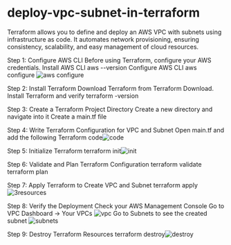 # deploy-vpc-subnet-in-terraform

Terraform allows you to define and deploy an AWS VPC with subnets using infrastructure as code. 
It automates network provisioning, ensuring consistency, scalability, and easy management of cloud resources.

Step 1: Configure AWS CLI
Before using Terraform, configure your AWS credentials.
Install AWS CLI
    aws --version
Configure AWS CLI
    aws configure
    ![aws configure](https://github.com/user-attachments/assets/da925e75-0934-4539-9df5-2c3a1ef2e8d3)

Step 2: Install Terraform
Download Terraform from Terraform Download.
Install Terraform and verify
    terraform -version

Step 3: Create a Terraform Project Directory
Create a new directory and navigate into it
Create a main.tf file

Step 4: Write Terraform Configuration for VPC and Subnet
Open main.tf and add the following Terraform code![code](https://github.com/user-attachments/assets/6d7539f2-adcd-406c-9944-f1c25e5005ee)

Step 5: Initialize Terraform
    terraform init![init](https://github.com/user-attachments/assets/7191b99a-6de2-4d15-8772-baff78d9b531)

Step 6: Validate and Plan Terraform Configuration
    terraform validate
    terraform plan

Step 7: Apply Terraform to Create VPC and Subnet
    terraform apply![3resources](https://github.com/user-attachments/assets/1fc7ad3b-ded4-43e5-8a1c-c8925dc6da70)

Step 8: Verify the Deployment
Check your AWS Management Console
Go to VPC Dashboard → Your VPCs
![vpc](https://github.com/user-attachments/assets/07c56c5b-e013-480a-a279-497976fb7fc4)
Go to Subnets to see the created subnet
![subnets](https://github.com/user-attachments/assets/8dac5693-5382-410a-9e0a-5f41f343b54c)

Step 9: Destroy Terraform Resources
    terraform destroy![destroy](https://github.com/user-attachments/assets/34f51cb7-d65e-4834-b6cb-505db945a133)

